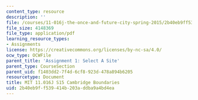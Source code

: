 ```yaml
---
content_type: resource
description: ''
file: /courses/11-016j-the-once-and-future-city-spring-2015/2b40eb9ff539414b203addba9a4bd4ea_11016J_S15_CambridgeMap.pdf
file_size: 4148369
file_type: application/pdf
learning_resource_types:
- Assignments
license: https://creativecommons.org/licenses/by-nc-sa/4.0/
ocw_type: OCWFile
parent_title: 'Assignment 1: Select A Site'
parent_type: CourseSection
parent_uid: f1403dd2-7f4d-6cf8-923d-478a894b6205
resourcetype: Document
title: MIT 11.016J S15 Cambridge Boundaries
uid: 2b40eb9f-f539-414b-203a-ddba9a4bd4ea
---
```

